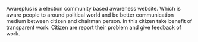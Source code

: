 Awareplus is a election community based awareness website. Which is aware people to around political
world and be better communication medium between citizen and chairman person. In this citizen take
benefit of transparent work. Citizen are report their problem and give feedback of work.
